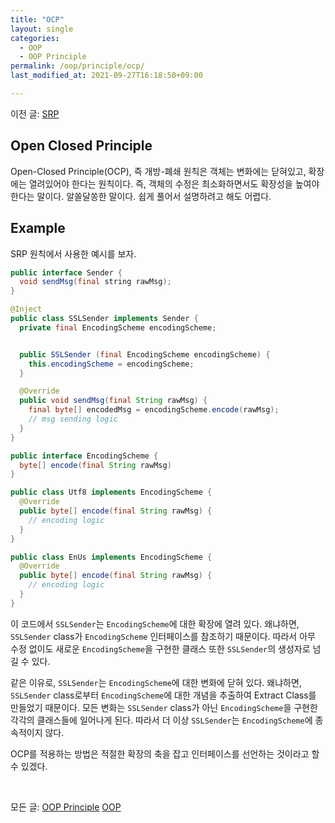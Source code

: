```yaml
---
title: "OCP"
layout: single
categories:
  - OOP
  - OOP Principle
permalink: /oop/principle/ocp/
last_modified_at: 2021-09-27T16:18:50+09:00

---
```


이전 글: [SRP](/oop/principle/srp/)

## Open Closed Principle

Open-Closed Principle(OCP), 즉 개방-폐쇄 원칙은 객체는 변화에는 닫혀있고, 확장에는 열려있어야 한다는 원칙이다.
즉, 객체의 수정은 최소화하면서도 확장성을 높여야 한다는 말이다.
알쏠달쏭한 말이다. 쉽게 풀어서 설명하려고 해도 어렵다.

## Example

SRP 원칙에서 사용한 예시를 보자.

```java
public interface Sender {
  void sendMsg(final string rawMsg);
}

@Inject
public class SSLSender implements Sender {
  private final EncodingScheme encodingScheme;


  public SSLSender (final EncodingScheme encodingScheme) {
    this.encodingScheme = encodingScheme;
  }

  @Override
  public void sendMsg(final String rawMsg) {
    final byte[] encodedMsg = encodingScheme.encode(rawMsg);
    // msg sending logic
  }
}

public interface EncodingScheme {
  byte[] encode(final String rawMsg)
}

public class Utf8 implements EncodingScheme {
  @Override
  public byte[] encode(final String rawMsg) {
    // encoding logic
  }
}

public class EnUs implements EncodingScheme {
  @Override
  public byte[] encode(final String rawMsg) {
    // encoding logic
  }
}
```

이 코드에서 `SSLSender`는 `EncodingScheme`에 대한 확장에 열려 있다.
왜냐하면, `SSLSender` class가 `EncodingScheme` 인터페이스를 참조하기 때문이다.
따라서 아무 수정 없이도 새로운 `EncodingScheme`을 구현한 클래스 또한 `SSLSender`의 생성자로 넘길 수 있다.

같은 이유로, `SSLSender`는 `EncodingScheme`에 대한 변화에 닫혀 있다.
왜냐하면, `SSLSender` class로부터 `EncodingScheme`에 대한 개념을 추출하여 Extract Class를 만들었기 때문이다.
모든 변화는 `SSLSender` class가 아닌 `EncodingScheme`을 구현한 각각의 클래스들에 일어나게 된다.
따라서 더 이상 `SSLSender`는 `EncodingScheme`에 종속적이지 않다.

OCP를 적용하는 방법은 적절한 확장의 축을 잡고 인터페이스를 선언하는 것이라고 할 수 있겠다.

<br>

모든 글: [OOP Principle](/oop/principle/) [OOP](/oop/)
